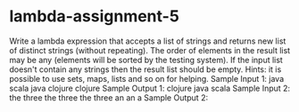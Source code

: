 # lambda-assignment-5
Write a lambda expression that accepts a list of strings and returns new list of distinct strings (without repeating). The order of elements in the result list may be any (elements will be sorted by the testing system).  If the input list doesn't contain any strings then the result list should be empty.  Hints: it is possible to use sets, maps, lists and so on for helping.  Sample Input 1:  java scala java clojure clojure Sample Output 1:  clojure java scala Sample Input 2:  the three the three the three an an a Sample Output 2:
